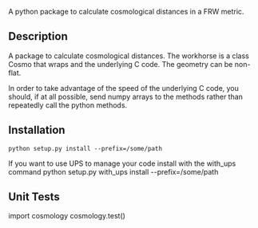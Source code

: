 A python package to calculate cosmological distances in a FRW metric.

Description
-----------

A package to calculate cosmological distances.  The workhorse is a class Cosmo
that wraps and the underlying C code.  The geometry can be non-flat.

In order to take advantage of the speed of the underlying C code, you should,
if at all possible, send numpy arrays to the methods rather than repeatedly
call the python methods.

Installation
------------
    python setup.py install --prefix=/some/path

If you want to use UPS to manage your code install with the with_ups command
    python setup.py with_ups install --prefix=/some/path


Unit Tests
----------
import cosmology
cosmology.test()
